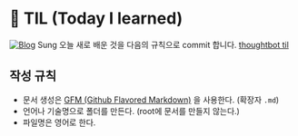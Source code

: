 # 📝 TIL (Today I learned)
[![Blog](https://img.shields.io/badge/Blog-ddok2.github.io-green.svg)](https://ddok2.github.io/)
Sung 오늘 새로 배운 것을 다음의 규칙으로 commit 합니다. [thoughtbot til](https://github.com/thoughtbot/til)

## 작성 규칙
- 문서 생성은 [GFM (Github Flavored Markdown)](https://help.github.com/articles/github-flavored-markdown/) 을 사용한다. (확장자 `.md`)
- 언어나 기술명으로 폴더를 만든다. (root에 문서를 만들지 않는다.)
- 파일명은 영어로 한다.
